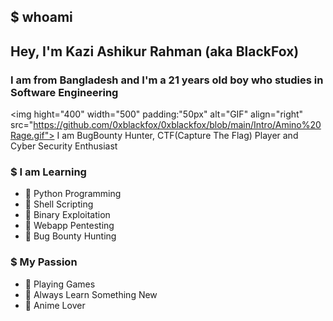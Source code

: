 ## $ whoami

<h2> Hey, I'm Kazi Ashikur Rahman (aka BlackFox)</h2>
<h3>I am from Bangladesh and I'm a 21 years old boy who studies in <b>Software Engineering</b></h3>

<img hight="400" width="500" padding:"50px" alt="GIF" align="right" src="https://github.com/0xblackfox/0xblackfox/blob/main/Intro/Amino%20Rage.gif">
I am BugBounty Hunter, CTF(Capture The Flag) Player and Cyber Security Enthusiast

### $ I am Learning
  - 🔰 Python Programming
  - 🔰 Shell Scripting
  - 🔰 Binary Exploitation
  - 🔰 Webapp Pentesting
  - 🔰 Bug Bounty Hunting

### $ My Passion 
  - 🔰 Playing Games
  - 🔰 Always Learn Something New
  - 🔰 Anime Lover

